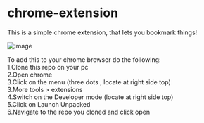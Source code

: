# chrome-extension
This is a simple chrome extension, that lets you bookmark things!

![image](https://user-images.githubusercontent.com/100516354/225031194-61f0f655-6053-458b-812e-a48ef048f2a6.png)

To add this to your chrome browser do the following: <br>
1.Clone this repo on your pc <br>
2.Open chrome <br>
3.Click on the menu (three dots , locate at right side top) <br>
3.More tools > extensions <br>
4.Switch on the Developer mode (locate at right side top) <br>
5.Click on Launch Unpacked <br>
6.Navigate to the repo you cloned and click open

